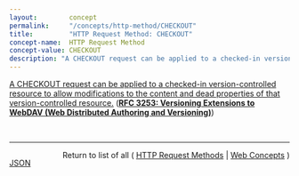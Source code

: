 ```yaml
---
layout:        concept
permalink:     "/concepts/http-method/CHECKOUT"
title:         "HTTP Request Method: CHECKOUT"
concept-name:  HTTP Request Method
concept-value: CHECKOUT
description: "A CHECKOUT request can be applied to a checked-in version-controlled resource to allow modifications to the content and dead properties of that version-controlled resource."
---
```


[A CHECKOUT request can be applied to a checked-in version-controlled resource to allow modifications to the content and dead properties of that version-controlled resource.](https://datatracker.ietf.org/doc/html/rfc3253#section-4.3 "Read documentation for HTTP Request Method &#34;CHECKOUT&#34;") (**[RFC 3253: Versioning Extensions to WebDAV (Web Distributed Authoring and Versioning)](/specs/IETF/RFC/3253 "This document specifies a set of methods, headers, and resource types that define the WebDAV (Web Distributed Authoring and Versioning) versioning extensions to the HTTP/1.1 protocol. WebDAV versioning will minimize the complexity of clients that are capable of interoperating with a variety of versioning repository managers, to facilitate widespread deployment of applications capable of utilizing the WebDAV Versioning services. WebDAV versioning includes automatic versioning for versioning-unaware clients, version history management, workspace management, baseline management, activity management, and URL namespace versioning.")**)

<br/>
<hr/>

<p style="float : left"><a href="./CHECKOUT.json" title="JSON representing this particular Web Concept value">JSON</a></p>
<p style="text-align: right">Return to list of all ( <a href="../http-method/">HTTP Request Methods</a> | <a href="../">Web Concepts</a> )</p>
